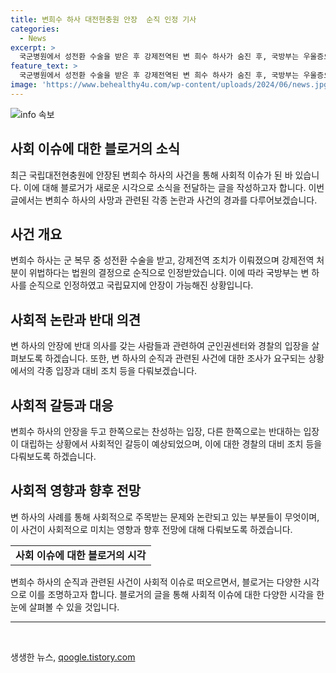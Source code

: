 ```yaml
---
title: 변희수 하사 대전현충원 안장  순직 인정 기사
categories:
  - News
excerpt: >
  국군병원에서 성전환 수술을 받은 후 강제전역된 변 희수 하사가 숨진 후, 국방부는 우울증으로 사망한 것으로 인정하며 순직으로 결정하였다. 이에 변 하사는 국립 묘지인 대전현충원에 안장되었고, 안장식 당일 노제와 반대 집회가 동시에 열렸다. 군인권센터는 안장식은 법률에 따라 진행된 것으로서 논란을 불러일으키지 않는다고 밝혀 경찰은 만일 대비로 100여 명을 배치하였다. 
feature_text: >
  국군병원에서 성전환 수술을 받은 후 강제전역된 변 희수 하사가 숨진 후, 국방부는 우울증으로 사망한 것으로 인정하며 순직으로 결정하였다. 이에 변 하사는 국립 묘지인 대전현충원에 안장되었고, 안장식 당일 노제와 반대 집회가 동시에 열렸다. 군인권센터는 안장식은 법률에 따라 진행된 것으로서 논란을 불러일으키지 않는다고 밝혀 경찰은 만일 대비로 100여 명을 배치하였다. 
image: 'https://www.behealthy4u.com/wp-content/uploads/2024/06/news.jpg'
---
```


<p><img src="https://www.behealthy4u.com/wp-content/uploads/2024/06/news.jpg" alt="info 속보" /></p>

<h2 data-ke-size="size26">사회 이슈에 대한 블로거의 소식</h2>

<p data-ke-size="size16">최근 국립대전현충원에 안장된 변희수 하사의 사건을 통해 사회적 이슈가 된 바 있습니다. 이에 대해 블로거가 새로운 시각으로 소식을 전달하는 글을 작성하고자 합니다. 이번 글에서는 변희수 하사의 사망과 관련된 각종 논란과 사건의 경과를 다루어보겠습니다.</p>

<h2 data-ke-size="size24">사건 개요</h2>

<p data-ke-size="size16">변희수 하사는 군 복무 중 성전환 수술을 받고, 강제전역 조치가 이뤄졌으며 강제전역 처분이 위법하다는 법원의 결정으로 순직으로 인정받았습니다. 이에 따라 국방부는 변 하사를 순직으로 인정하였고 국립묘지에 안장이 가능해진 상황입니다.</p>

<h2 data-ke-size="size24">사회적 논란과 반대 의견</h2>

<p data-ke-size="size16">변 하사의 안장에 반대 의사를 갖는 사람들과 관련하여 군인권센터와 경찰의 입장을 살펴보도록 하겠습니다. 또한, 변 하사의 순직과 관련된 사건에 대한 조사가 요구되는 상황에서의 각종 입장과 대비 조치 등을 다뤄보겠습니다.</p>

<h2 data-ke-size="size24">사회적 갈등과 대응</h2>

<p data-ke-size="size16">변희수 하사의 안장을 두고 한쪽으로는 찬성하는 입장, 다른 한쪽으로는 반대하는 입장이 대립하는 상황에서 사회적인 갈등이 예상되었으며, 이에 대한 경찰의 대비 조치 등을 다뤄보도록 하겠습니다.</p>

<h2 data-ke-size="size24">사회적 영향과 향후 전망</h2>

<p data-ke-size="size16">변 하사의 사례를 통해 사회적으로 주목받는 문제와 논란되고 있는 부분들이 무엇이며, 이 사건이 사회적으로 미치는 영향과 향후 전망에 대해 다뤄보도록 하겠습니다.</p>

<table>
  <tr>
    <td style="text-align: center; height: 17px;"><b>사회 이슈에 대한 블로거의 시각</b></td>
  </tr>
</table>

<p data-ke-size="size16">변희수 하사의 순직과 관련된 사건이 사회적 이슈로 떠오르면서, 블로거는 다양한 시각으로 이를 조명하고자 합니다. 블로거의 글을 통해 사회적 이슈에 대한 다양한 시각을 한눈에 살펴볼 수 있을 것입니다.</p>

<hr>

<p data-ke-size="size16">&nbsp;</p>
생생한 뉴스, <a href="https://qoogle.tistory.com" rel="dofollow">qoogle.tistory.com</a>


